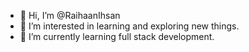 - 👋 Hi, I’m @RaihaanIhsan
- 👀 I’m interested in learning and exploring new things.
- 🌱 I’m currently learning full stack development.

<!---
RaihaanIhsan/RaihaanIhsan is a ✨ special ✨ repository because its `README.md` (this file) appears on your GitHub profile.
You can click the Preview link to take a look at your changes.
--->
